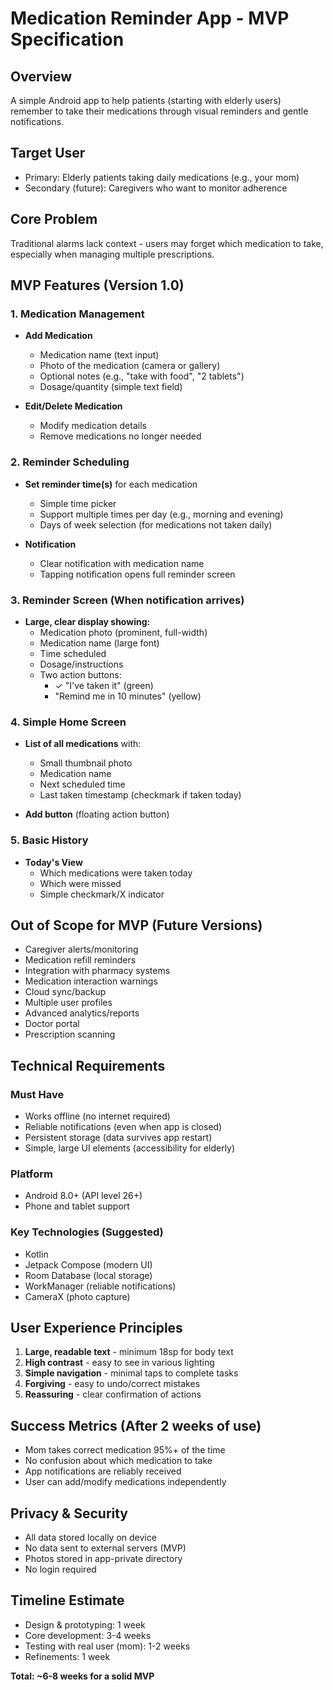 # Medication Reminder App - MVP Specification

## Overview
A simple Android app to help patients (starting with elderly users) remember to take their medications through visual reminders and gentle notifications.

## Target User
- Primary: Elderly patients taking daily medications (e.g., your mom)
- Secondary (future): Caregivers who want to monitor adherence

## Core Problem
Traditional alarms lack context - users may forget which medication to take, especially when managing multiple prescriptions.

## MVP Features (Version 1.0)

### 1. Medication Management
- **Add Medication**
  - Medication name (text input)
  - Photo of the medication (camera or gallery)
  - Optional notes (e.g., "take with food", "2 tablets")
  - Dosage/quantity (simple text field)

- **Edit/Delete Medication**
  - Modify medication details
  - Remove medications no longer needed

### 2. Reminder Scheduling
- **Set reminder time(s)** for each medication
  - Simple time picker
  - Support multiple times per day (e.g., morning and evening)
  - Days of week selection (for medications not taken daily)

- **Notification**
  - Clear notification with medication name
  - Tapping notification opens full reminder screen

### 3. Reminder Screen (When notification arrives)
- **Large, clear display showing:**
  - Medication photo (prominent, full-width)
  - Medication name (large font)
  - Time scheduled
  - Dosage/instructions
  - Two action buttons:
    - ✓ "I've taken it" (green)
    - "Remind me in 10 minutes" (yellow)

### 4. Simple Home Screen
- **List of all medications** with:
  - Small thumbnail photo
  - Medication name
  - Next scheduled time
  - Last taken timestamp (checkmark if taken today)

- **Add button** (floating action button)

### 5. Basic History
- **Today's View**
  - Which medications were taken today
  - Which were missed
  - Simple checkmark/X indicator

## Out of Scope for MVP (Future Versions)
- Caregiver alerts/monitoring
- Medication refill reminders
- Integration with pharmacy systems
- Medication interaction warnings
- Cloud sync/backup
- Multiple user profiles
- Advanced analytics/reports
- Doctor portal
- Prescription scanning

## Technical Requirements

### Must Have
- Works offline (no internet required)
- Reliable notifications (even when app is closed)
- Persistent storage (data survives app restart)
- Simple, large UI elements (accessibility for elderly)

### Platform
- Android 8.0+ (API level 26+)
- Phone and tablet support

### Key Technologies (Suggested)
- Kotlin
- Jetpack Compose (modern UI)
- Room Database (local storage)
- WorkManager (reliable notifications)
- CameraX (photo capture)

## User Experience Principles
1. **Large, readable text** - minimum 18sp for body text
2. **High contrast** - easy to see in various lighting
3. **Simple navigation** - minimal taps to complete tasks
4. **Forgiving** - easy to undo/correct mistakes
5. **Reassuring** - clear confirmation of actions

## Success Metrics (After 2 weeks of use)
- Mom takes correct medication 95%+ of the time
- No confusion about which medication to take
- App notifications are reliably received
- User can add/modify medications independently

## Privacy & Security
- All data stored locally on device
- No data sent to external servers (MVP)
- Photos stored in app-private directory
- No login required

## Timeline Estimate
- Design & prototyping: 1 week
- Core development: 3-4 weeks
- Testing with real user (mom): 1-2 weeks
- Refinements: 1 week

**Total: ~6-8 weeks for a solid MVP**
